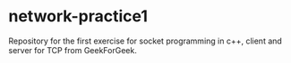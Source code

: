 # network-practice1
Repository for the first exercise for socket programming in c++, client and server for TCP from GeekForGeek.
